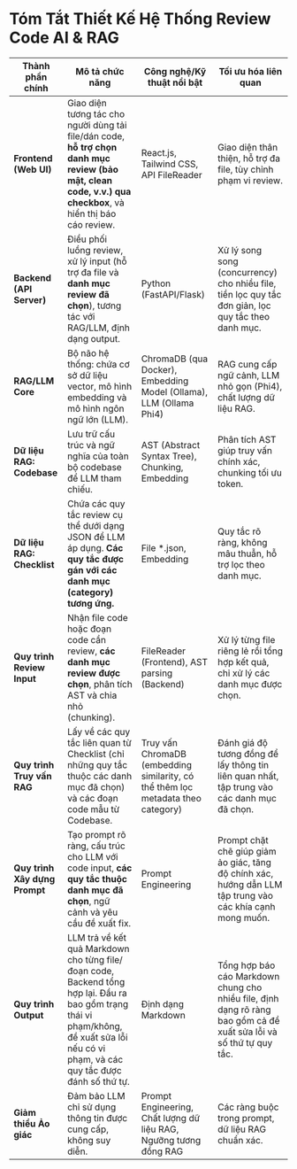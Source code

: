 # Tóm Tắt Thiết Kế Hệ Thống Review Code AI & RAG

| Thành phần chính | Mô tả chức năng | Công nghệ/Kỹ thuật nổi bật | Tối ưu hóa liên quan |
|---|---|---|---|
| **Frontend (Web UI)** | Giao diện tương tác cho người dùng tải file/dán code, **hỗ trợ chọn danh mục review (bảo mật, clean code, v.v.) qua checkbox**, và hiển thị báo cáo review. | React.js, Tailwind CSS, API FileReader | Giao diện thân thiện, hỗ trợ đa file, tùy chỉnh phạm vi review. |
| **Backend (API Server)** | Điều phối luồng review, xử lý input (hỗ trợ đa file và **danh mục review đã chọn**), tương tác với RAG/LLM, định dạng output. | Python (FastAPI/Flask) | Xử lý song song (concurrency) cho nhiều file, tiền lọc quy tắc đơn giản, lọc quy tắc theo danh mục. |
| **RAG/LLM Core** | Bộ não hệ thống: chứa cơ sở dữ liệu vector, mô hình embedding và mô hình ngôn ngữ lớn (LLM). | ChromaDB (qua Docker), Embedding Model (Ollama), LLM (Ollama Phi4) | RAG cung cấp ngữ cảnh, LLM nhỏ gọn (Phi4), chất lượng dữ liệu RAG. |
| **Dữ liệu RAG: Codebase** | Lưu trữ cấu trúc và ngữ nghĩa của toàn bộ codebase để LLM tham chiếu. | AST (Abstract Syntax Tree), Chunking, Embedding | Phân tích AST giúp truy vấn chính xác, chunking tối ưu token. |
| **Dữ liệu RAG: Checklist** | Chứa các quy tắc review cụ thể dưới dạng JSON để LLM áp dụng. **Các quy tắc được gán với các danh mục (category) tương ứng.** | File \*.json, Embedding | Quy tắc rõ ràng, không mâu thuẫn, hỗ trợ lọc theo danh mục. |
| **Quy trình Review Input** | Nhận file code hoặc đoạn code cần review, **các danh mục review được chọn**, phân tích AST và chia nhỏ (chunking). | FileReader (Frontend), AST parsing (Backend) | Xử lý từng file riêng lẻ rồi tổng hợp kết quả, chỉ xử lý các danh mục được chọn. |
| **Quy trình Truy vấn RAG** | Lấy về các quy tắc liên quan từ Checklist (chỉ những quy tắc thuộc các danh mục đã chọn) và các đoạn code mẫu từ Codebase. | Truy vấn ChromaDB (embedding similarity, có thể thêm lọc metadata theo category) | Đánh giá độ tương đồng để lấy thông tin liên quan nhất, tập trung vào các danh mục đã chọn. |
| **Quy trình Xây dựng Prompt** | Tạo prompt rõ ràng, cấu trúc cho LLM với code input, **các quy tắc thuộc danh mục đã chọn**, ngữ cảnh và yêu cầu đề xuất fix. | Prompt Engineering | Prompt chặt chẽ giúp giảm ảo giác, tăng độ chính xác, hướng dẫn LLM tập trung vào các khía cạnh mong muốn. |
| **Quy trình Output** | LLM trả về kết quả Markdown cho từng file/đoạn code, Backend tổng hợp lại. Đầu ra bao gồm trạng thái vi phạm/không, đề xuất sửa lỗi nếu có vi phạm, và các quy tắc được đánh số thứ tự. | Định dạng Markdown | Tổng hợp báo cáo Markdown chung cho nhiều file, định dạng rõ ràng bao gồm cả đề xuất sửa lỗi và số thứ tự quy tắc. |
| **Giảm thiểu Ảo giác** | Đảm bảo LLM chỉ sử dụng thông tin được cung cấp, không suy diễn. | Prompt Engineering, Chất lượng dữ liệu RAG, Ngưỡng tương đồng RAG | Các ràng buộc trong prompt, dữ liệu RAG chuẩn xác. |
